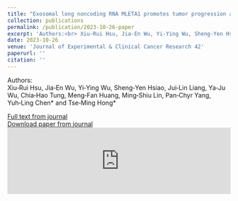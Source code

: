 ```yaml
---
title: "Exosomal long noncoding RNA MLETA1 promotes tumor progression and metastasis by regulating the miR-186-5p/EGFR and miR-497-5p/IGF1R axes in non-small cell lung cancer"
collection: publications
permalink: /publication/2023-10-26-paper
excerpt: 'Authors:<br> Xiu‑Rui Hsu, Jia‑En Wu, Yi‑Ying Wu, Sheng‑Yen Hsiao, Jui‑Lin Liang, Ya‑Ju Wu, Chia‑Hao Tung, Meng‑Fan Huang, Ming‑Shiu Lin, Pan‑Chyr Yang, Yuh‑Ling* Chen and Tse‑Ming Hong*'
date: 2023-10-26
venue: 'Journal of Experimental & Clinical Cancer Research 42'
paperurl: ''
citation: ''
---
```


Authors:<br> Xiu‑Rui Hsu, Jia‑En Wu, Yi‑Ying Wu, Sheng‑Yen Hsiao, Jui‑Lin Liang, Ya‑Ju Wu, Chia‑Hao Tung, Meng‑Fan Huang, Ming‑Shiu Lin, Pan‑Chyr Yang, Yuh‑Ling Chen* and Tse‑Ming Hong*

[Full text from journal](https://doi.org/10.1186/s13046-023-02859-y)<br>
[Download paper from journal](https://jeccr.biomedcentral.com/counter/pdf/10.1186/s13046-023-02859-y.pdf)
 <embed src="https://jeccr.biomedcentral.com/counter/pdf/10.1186/s13046-023-02859-y.pdf" width="100%" />

